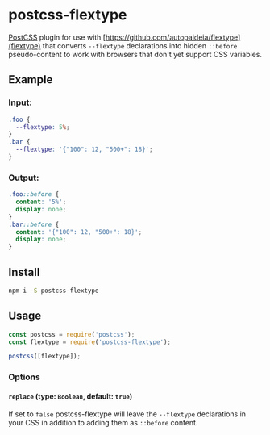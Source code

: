 # postcss-flextype

[PostCSS](https://github.com/postcss/postcss) plugin for use with [https://github.com/autopaideia/flextype](flextype) that converts `--flextype` declarations into hidden `::before` pseudo-content to work with browsers that don't yet support CSS variables.

## Example

### Input:

```css
.foo {
  --flextype: 5%;
}
.bar {
  --flextype: '{"100": 12, "500+": 18}';
}
```

### Output:

```css
.foo::before {
  content: '5%';
  display: none;
}
.bar::before {
  content: '{"100": 12, "500+": 18}';
  display: none;
}
```

## Install

```bash
npm i -S postcss-flextype
```

## Usage

```javascript
const postcss = require('postcss');
const flextype = require('postcss-flextype');

postcss([flextype]);
```

### Options

#### `replace` (type: `Boolean`, default: `true`)

If set to `false` postcss-flextype will leave the `--flextype` declarations in your CSS in addition to adding them as `::before` content.
